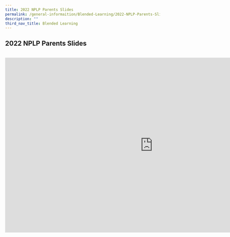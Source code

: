 ```yaml
---
title: 2022 NPLP Parents Slides
permalink: /general-informaition/Blended-Learning/2022-NPLP-Parents-Slides/
description: ""
third_nav_title: Blended Learning
---
```

## 2022 NPLP Parents Slides
<br>
<iframe allowfullscreen="true" height="569" width="960" frameborder="0" src="https://docs.google.com/presentation/d/e/2PACX-1vSwVmRciqOg7QV6H2z5uUa4uOR9bjyMWNNbbol7IhHO40FE0mfOUuPUO5E4GpvJrrtJTKuVW1EzJ6lx/embed?start=false&amp;loop=false&amp;delayms=3000"></iframe>